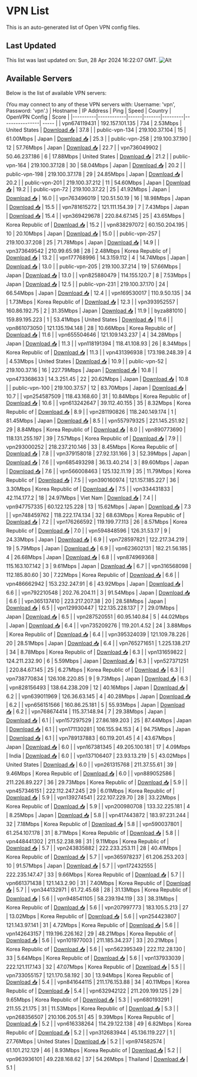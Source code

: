 # VPN List

This is an auto-generated list of Open VPN config files.

## Last Updated

This list was last updated on: Sun, 28 Apr 2024 16:22:07 GMT.
![Alt](https://repobeats.axiom.co/api/embed/186b98318ef1479477931607c1ad7d823f12451f.svg "Repobeats analytics image")

## Available Servers

Below is the list of available VPN servers:

(You may connect to any of these VPN servers with: Username: 'vpn', Password: 'vpn'.)
| Hostname | IP Address | Ping | Speed | Country | OpenVPN Config | Score |
|----------|------------|------|-------|---------|----------------| ----- |
| vpn674119431 | 192.157.101.135 | 734 | 2.53Mbps | United States | [Download 📥](./configs/server_0_US.ovpn) | 37.8 |
| public-vpn-134 | 219.100.37.104 | 15 | 61.00Mbps | Japan | [Download 📥](./configs/server_1_JP.ovpn) | 25.3 |
| public-vpn-258 | 219.100.37.190 | 12 | 57.76Mbps | Japan | [Download 📥](./configs/server_2_JP.ovpn) | 22.7 |
| vpn736049902 | 50.46.237.186 | 6 | 17.88Mbps | United States | [Download 📥](./configs/server_3_US.ovpn) | 21.2 |
| public-vpn-164 | 219.100.37.128 | 30 | 58.04Mbps | Japan | [Download 📥](./configs/server_4_JP.ovpn) | 20.2 |
| public-vpn-198 | 219.100.37.178 | 29 | 24.85Mbps | Japan | [Download 📥](./configs/server_5_JP.ovpn) | 20.2 |
| public-vpn-201 | 219.100.37.212 | 11 | 54.60Mbps | Japan | [Download 📥](./configs/server_6_JP.ovpn) | 19.2 |
| public-vpn-72 | 219.100.37.22 | 25 | 41.92Mbps | Japan | [Download 📥](./configs/server_7_JP.ovpn) | 16.0 |
| vpn763496019 | 120.51.50.19 | 16 | 18.98Mbps | Japan | [Download 📥](./configs/server_8_JP.ovpn) | 15.5 |
| vpn781615272 | 121.111.154.39 | 7 | 7.43Mbps | Japan | [Download 📥](./configs/server_9_JP.ovpn) | 15.4 |
| vpn369429678 | 220.84.67.145 | 25 | 43.65Mbps | Korea Republic of | [Download 📥](./configs/server_10_KR.ovpn) | 15.2 |
| vpn838297072 | 60.150.204.195 | 10 | 20.10Mbps | Japan | [Download 📥](./configs/server_11_JP.ovpn) | 15.0 |
| public-vpn-257 | 219.100.37.208 | 25 | 71.78Mbps | Japan | [Download 📥](./configs/server_12_JP.ovpn) | 14.9 |
| vpn373649542 | 210.99.65.98 | 28 | 2.48Mbps | Korea Republic of | [Download 📥](./configs/server_13_KR.ovpn) | 13.2 |
| vpn177768996 | 14.3.159.112 | 4 | 14.74Mbps | Japan | [Download 📥](./configs/server_14_JP.ovpn) | 13.0 |
| public-vpn-205 | 219.100.37.214 | 19 | 57.66Mbps | Japan | [Download 📥](./configs/server_15_JP.ovpn) | 13.0 |
| vpn825880479 | 114.155.120.7 | 8 | 7.53Mbps | Japan | [Download 📥](./configs/server_16_JP.ovpn) | 12.5 |
| public-vpn-231 | 219.100.37.170 | 24 | 66.54Mbps | Japan | [Download 📥](./configs/server_17_JP.ovpn) | 12.4 |
| vpn169530017 | 110.9.50.135 | 34 | 1.73Mbps | Korea Republic of | [Download 📥](./configs/server_18_KR.ovpn) | 12.3 |
| vpn393952557 | 160.86.192.75 | 2 | 31.35Mbps | Japan | [Download 📥](./configs/server_19_JP.ovpn) | 11.9 |
| byza881010 | 159.89.195.223 | 1 | 53.41Mbps | United States | [Download 📥](./configs/server_20_US.ovpn) | 11.6 |
| vpn861073050 | 121.135.194.148 | 28 | 10.66Mbps | Korea Republic of | [Download 📥](./configs/server_21_KR.ovpn) | 11.6 |
| vpn655504646 | 121.109.143.237 | 4 | 34.28Mbps | Japan | [Download 📥](./configs/server_22_JP.ovpn) | 11.3 |
| vpn118191394 | 118.41.108.93 | 26 | 8.34Mbps | Korea Republic of | [Download 📥](./configs/server_23_KR.ovpn) | 11.3 |
| vpn431396938 | 173.198.248.39 | 4 | 4.53Mbps | United States | [Download 📥](./configs/server_24_US.ovpn) | 10.9 |
| public-vpn-52 | 219.100.37.16 | 16 | 227.79Mbps | Japan | [Download 📥](./configs/server_25_JP.ovpn) | 10.8 |
| vpn473368633 | 14.3.251.45 | 22 | 20.62Mbps | Japan | [Download 📥](./configs/server_26_JP.ovpn) | 10.8 |
| public-vpn-100 | 219.100.37.57 | 12 | 83.70Mbps | Japan | [Download 📥](./configs/server_27_JP.ovpn) | 10.7 |
| vpn254587509 | 118.43.168.60 | 31 | 10.84Mbps | Korea Republic of | [Download 📥](./configs/server_28_KR.ovpn) | 10.6 |
| vpn613242647 | 39.112.40.155 | 35 | 8.32Mbps | Korea Republic of | [Download 📥](./configs/server_29_KR.ovpn) | 8.9 |
| vpn281190826 | 118.240.149.174 | 1 | 81.45Mbps | Japan | [Download 📥](./configs/server_30_JP.ovpn) | 8.5 |
| vpn557979325 | 221.145.251.92 | 29 | 8.84Mbps | Korea Republic of | [Download 📥](./configs/server_31_KR.ovpn) | 8.0 |
| vpn890773690 | 118.131.255.197 | 39 | 7.57Mbps | Korea Republic of | [Download 📥](./configs/server_32_KR.ovpn) | 7.9 |
| vpn293000252 | 218.237.210.146 | 33 | 8.45Mbps | Korea Republic of | [Download 📥](./configs/server_33_KR.ovpn) | 7.8 |
| vpn379158018 | 27.92.131.166 | 3 | 52.39Mbps | Japan | [Download 📥](./configs/server_34_JP.ovpn) | 7.6 |
| vpn685493298 | 36.13.40.214 | 3 | 89.60Mbps | Japan | [Download 📥](./configs/server_35_JP.ovpn) | 7.6 |
| vpn566008463 | 125.132.11.19 | 35 | 11.79Mbps | Korea Republic of | [Download 📥](./configs/server_36_KR.ovpn) | 7.5 |
| vpn390160974 | 121.157.185.227 | 36 | 3.30Mbps | Korea Republic of | [Download 📥](./configs/server_37_KR.ovpn) | 7.5 |
| vpn334431833 | 42.114.177.2 | 18 | 24.97Mbps | Viet Nam | [Download 📥](./configs/server_38_VN.ovpn) | 7.4 |
| vpn947757335 | 60.122.125.228 | 13 | 15.62Mbps | Japan | [Download 📥](./configs/server_39_JP.ovpn) | 7.3 |
| vpn748459762 | 118.222.174.134 | 32 | 68.63Mbps | Korea Republic of | [Download 📥](./configs/server_40_KR.ovpn) | 7.2 |
| vpn176266592 | 119.199.77.113 | 26 | 8.57Mbps | Korea Republic of | [Download 📥](./configs/server_41_KR.ovpn) | 7.0 |
| vpn594848596 | 126.31.53.17 | 9 | 24.33Mbps | Japan | [Download 📥](./configs/server_42_JP.ovpn) | 6.9 |
| vpn728597821 | 122.217.34.219 | 19 | 5.79Mbps | Japan | [Download 📥](./configs/server_43_JP.ovpn) | 6.9 |
| vpn623602131 | 182.21.56.185 | 4 | 26.68Mbps | Japan | [Download 📥](./configs/server_44_JP.ovpn) | 6.8 |
| vpn874969368 | 115.163.107.142 | 3 | 9.61Mbps | Japan | [Download 📥](./configs/server_45_JP.ovpn) | 6.7 |
| vpn316568098 | 112.185.80.60 | 30 | 7.22Mbps | Korea Republic of | [Download 📥](./configs/server_46_KR.ovpn) | 6.6 |
| vpn486662942 | 153.232.247.91 | 6 | 43.92Mbps | Japan | [Download 📥](./configs/server_47_JP.ovpn) | 6.6 |
| vpn792210548 | 202.76.204.11 | 3 | 91.54Mbps | Japan | [Download 📥](./configs/server_48_JP.ovpn) | 6.6 |
| vpn365137410 | 223.217.207.38 | 20 | 28.58Mbps | Japan | [Download 📥](./configs/server_49_JP.ovpn) | 6.5 |
| vpn129930447 | 122.135.228.137 | 7 | 29.01Mbps | Japan | [Download 📥](./configs/server_50_JP.ovpn) | 6.5 |
| vpn287520551 | 60.95.140.84 | 5 | 44.02Mbps | Japan | [Download 📥](./configs/server_51_JP.ovpn) | 6.4 |
| vpn735209276 | 119.201.4.52 | 24 | 3.88Mbps | Korea Republic of | [Download 📥](./configs/server_52_KR.ovpn) | 6.4 |
| vpn395324039 | 121.109.78.226 | 20 | 28.51Mbps | Japan | [Download 📥](./configs/server_53_JP.ovpn) | 6.4 |
| vpn765271651 | 1.225.138.217 | 34 | 8.78Mbps | Korea Republic of | [Download 📥](./configs/server_54_KR.ovpn) | 6.3 |
| vpn131659822 | 124.211.232.90 | 6 | 5.59Mbps | Japan | [Download 📥](./configs/server_55_JP.ovpn) | 6.3 |
| vpn527371251 | 220.84.67.145 | 25 | 6.27Mbps | Korea Republic of | [Download 📥](./configs/server_56_KR.ovpn) | 6.3 |
| vpn738770834 | 126.108.220.85 | 9 | 9.73Mbps | Japan | [Download 📥](./configs/server_57_JP.ovpn) | 6.3 |
| vpn828156493 | 138.64.238.209 | 12 | 40.16Mbps | Japan | [Download 📥](./configs/server_58_JP.ovpn) | 6.2 |
| vpn639011969 | 126.36.63.145 | 4 | 40.28Mbps | Japan | [Download 📥](./configs/server_59_JP.ovpn) | 6.2 |
| vpn656151566 | 160.86.25.181 | 5 | 55.93Mbps | Japan | [Download 📥](./configs/server_60_JP.ovpn) | 6.2 |
| vpn768674414 | 115.37.148.94 | 7 | 29.38Mbps | Japan | [Download 📥](./configs/server_61_JP.ovpn) | 6.1 |
| vpn157297529 | 27.86.189.203 | 25 | 87.44Mbps | Japan | [Download 📥](./configs/server_62_JP.ovpn) | 6.1 |
| vpn171130281 | 106.155.94.153 | 4 | 94.75Mbps | Japan | [Download 📥](./configs/server_63_JP.ovpn) | 6.1 |
| vpn789137883 | 60.119.201.45 | 4 | 43.67Mbps | Japan | [Download 📥](./configs/server_64_JP.ovpn) | 6.0 |
| vpn167381345 | 49.205.100.181 | 17 | 4.09Mbps | India | [Download 📥](./configs/server_65_IN.ovpn) | 6.0 |
| vpn137106407 | 23.93.13.219 | 5 | 43.02Mbps | United States | [Download 📥](./configs/server_66_US.ovpn) | 6.0 |
| vpn261315768 | 211.37.55.61 | 39 | 9.46Mbps | Korea Republic of | [Download 📥](./configs/server_67_KR.ovpn) | 6.0 |
| vpn889052586 | 211.226.89.227 | 36 | 29.73Mbps | Korea Republic of | [Download 📥](./configs/server_68_KR.ovpn) | 5.9 |
| vpn457346151 | 222.112.247.245 | 29 | 6.01Mbps | Korea Republic of | [Download 📥](./configs/server_69_KR.ovpn) | 5.9 |
| vpn139274541 | 222.107.229.70 | 28 | 33.22Mbps | Korea Republic of | [Download 📥](./configs/server_70_KR.ovpn) | 5.9 |
| vpn200980708 | 133.32.225.181 | 4 | 8.25Mbps | Japan | [Download 📥](./configs/server_71_JP.ovpn) | 5.8 |
| vpn417443872 | 183.97.231.244 | 32 | 7.18Mbps | Korea Republic of | [Download 📥](./configs/server_72_KR.ovpn) | 5.8 |
| vpn590037801 | 61.254.107.178 | 31 | 8.71Mbps | Korea Republic of | [Download 📥](./configs/server_73_KR.ovpn) | 5.8 |
| vpn448441302 | 211.52.238.98 | 31 | 9.11Mbps | Korea Republic of | [Download 📥](./configs/server_74_KR.ovpn) | 5.7 |
| vpn243835882 | 222.233.253.11 | 28 | 40.41Mbps | Korea Republic of | [Download 📥](./configs/server_75_KR.ovpn) | 5.7 |
| vpn365978237 | 61.206.253.203 | 10 | 91.57Mbps | Japan | [Download 📥](./configs/server_76_JP.ovpn) | 5.7 |
| vpn172432555 | 222.235.147.47 | 33 | 9.66Mbps | Korea Republic of | [Download 📥](./configs/server_77_KR.ovpn) | 5.7 |
| vpn661371438 | 121.143.2.90 | 31 | 7.40Mbps | Korea Republic of | [Download 📥](./configs/server_78_KR.ovpn) | 5.7 |
| vpn344132971 | 61.72.45.68 | 28 | 31.13Mbps | Korea Republic of | [Download 📥](./configs/server_79_KR.ovpn) | 5.6 |
| vpn948541105 | 58.239.194.119 | 33 | 38.31Mbps | Korea Republic of | [Download 📥](./configs/server_80_KR.ovpn) | 5.6 |
| vpn207997773 | 183.105.5.213 | 27 | 13.02Mbps | Korea Republic of | [Download 📥](./configs/server_81_KR.ovpn) | 5.6 |
| vpn254423807 | 121.143.97.141 | 31 | 4.72Mbps | Korea Republic of | [Download 📥](./configs/server_82_KR.ovpn) | 5.6 |
| vpn142643157 | 119.196.226.162 | 29 | 48.21Mbps | Korea Republic of | [Download 📥](./configs/server_83_KR.ovpn) | 5.6 |
| vpn101977003 | 211.185.34.237 | 33 | 20.21Mbps | Korea Republic of | [Download 📥](./configs/server_84_KR.ovpn) | 5.6 |
| vpn562395349 | 222.112.28.130 | 33 | 5.64Mbps | Korea Republic of | [Download 📥](./configs/server_85_KR.ovpn) | 5.6 |
| vpn137933039 | 222.121.117.143 | 32 | 47.07Mbps | Korea Republic of | [Download 📥](./configs/server_86_KR.ovpn) | 5.5 |
| vpn733055157 | 121.170.58.192 | 30 | 13.94Mbps | Korea Republic of | [Download 📥](./configs/server_87_KR.ovpn) | 5.4 |
| vpn841644115 | 211.176.153.88 | 34 | 40.11Mbps | Korea Republic of | [Download 📥](./configs/server_88_KR.ovpn) | 5.4 |
| vpn632942122 | 211.209.199.125 | 29 | 9.65Mbps | Korea Republic of | [Download 📥](./configs/server_89_KR.ovpn) | 5.3 |
| vpn680193291 | 211.55.21.175 | 31 | 11.53Mbps | Korea Republic of | [Download 📥](./configs/server_90_KR.ovpn) | 5.3 |
| vpn268356507 | 210.106.205.51 | 45 | 9.39Mbps | Korea Republic of | [Download 📥](./configs/server_91_KR.ovpn) | 5.2 |
| vpn616338264 | 114.29.122.138 | 49 | 6.82Mbps | Korea Republic of | [Download 📥](./configs/server_92_KR.ovpn) | 5.2 |
| vpn312683944 | 45.136.119.227 | 1 | 27.76Mbps | United States | [Download 📥](./configs/server_93_US.ovpn) | 5.2 |
| vpn974582574 | 61.101.212.129 | 46 | 8.93Mbps | Korea Republic of | [Download 📥](./configs/server_94_KR.ovpn) | 5.2 |
| vpn963936101 | 49.228.168.62 | 37 | 54.26Mbps | Thailand | [Download 📥](./configs/server_95_TH.ovpn) | 5.1 |
